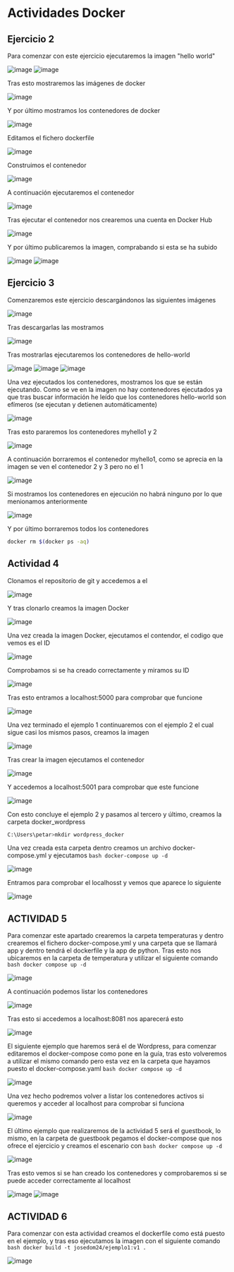 # Actividades Docker

## Ejercicio 2

Para comenzar con este ejercicio ejecutaremos la imagen "hello world"

![image](https://github.com/user-attachments/assets/3776fda0-a5a6-45ea-9b29-d71acd2e8e45)
![image](https://github.com/user-attachments/assets/95d0ecba-2b7c-4ca5-8015-e8ae1f9b9f91)

Tras esto mostraremos las imágenes de docker

![image](https://github.com/user-attachments/assets/f4dfcb36-b66a-4228-abb6-8d27b21796b8)

Y por último mostramos los contenedores de docker

![image](https://github.com/user-attachments/assets/87837d85-7088-4806-a498-9cfbee508d0c)

Editamos el fichero dockerfile

![image](https://github.com/user-attachments/assets/3c0b9e1f-4f7a-44f7-9bb6-5758ea9913ed)

Construimos el contenedor 

![image](https://github.com/user-attachments/assets/5ab31c33-a433-4c78-b5f0-339476b663d2)

A continuación ejecutaremos el contenedor

![image](https://github.com/user-attachments/assets/076153b1-5379-46ba-8a89-bc466444798b)

Tras ejecutar el contenedor nos crearemos una cuenta en Docker Hub

![image](https://github.com/user-attachments/assets/6076f82f-b968-4798-9791-8eac559b6032)

Y por último publicaremos la imagen, comprabando si esta se ha subido

![image](https://github.com/user-attachments/assets/abc7220d-0906-4149-a352-a46f91f650ec)
![image](https://github.com/user-attachments/assets/68b8e25b-8fae-4b75-a56a-3040bf168e54)

## Ejercicio 3

Comenzaremos este ejercicio descargándonos las siguientes imágenes

![image](https://github.com/user-attachments/assets/a4ffa7cf-8617-46e5-bad3-15eebc007dd0)

Tras descargarlas las mostramos

![image](https://github.com/user-attachments/assets/eba28d9c-f967-45d2-85df-4c02523bdddf)

Tras mostrarlas ejecutaremos los contenedores de hello-world

![image](https://github.com/user-attachments/assets/1742e115-404b-431e-a825-b3e89b9f92f3)
![image](https://github.com/user-attachments/assets/da199e56-ce2d-444a-a2be-3f98b5cc9a94)
![image](https://github.com/user-attachments/assets/28812a08-2536-4d0d-a43f-6f24431ae2ec)

Una vez ejecutados los contenedores, mostramos los que se están ejecutando. Como se ve en la imagen no hay contenedores
ejecutados ya que tras buscar información he leído que los contenedores hello-world son efímeros (se ejecutan y detienen automáticamente)

![image](https://github.com/user-attachments/assets/f7b54a3a-dcb6-4191-afba-b68df5ff1b5e)

Tras esto pararemos los contenedores myhello1 y 2

![image](https://github.com/user-attachments/assets/d9b68af0-db98-4f88-b50e-76a7ac8e35d7)

A continuación borraremos el contenedor myhello1, como se aprecia en la imagen se ven el contenedor 2 y 3 pero no el 1

![image](https://github.com/user-attachments/assets/8ca6caa3-e1ea-4608-95f8-d603dcce7bad)

Si mostramos los contenedores en ejecución no habrá ninguno por lo que menionamos anteriormente

![image](https://github.com/user-attachments/assets/f7b54a3a-dcb6-4191-afba-b68df5ff1b5e)

Y por último borraremos todos los contenedores

```bash
docker rm $(docker ps -aq)
```

## Actividad 4

Clonamos el repositorio de git y accedemos a el

![image](https://github.com/user-attachments/assets/0dbbf80b-ce51-4db2-a0f2-f42cae504937)

Y tras clonarlo creamos la imagen Docker

![image](https://github.com/user-attachments/assets/4d344b4d-20bb-433b-8da1-501386f58041)

Una vez creada la imagen Docker, ejecutamos el contendor, el codigo que vemos es el ID

![image](https://github.com/user-attachments/assets/e2d28442-afd0-415c-9d18-833e390c41c0)

Comprobamos si se ha creado correctamente y miramos su ID

![image](https://github.com/user-attachments/assets/a7181cae-3605-40ea-9a44-be4b286db5d9)

Tras esto entramos a localhost:5000 para comprobar que funcione

![image](https://github.com/user-attachments/assets/54131f58-5440-4f16-96e1-93074f12adec)

Una vez terminado el ejemplo 1 continuaremos con el ejemplo 2 el cual sigue casi los mismos pasos, creamos la imagen

![image](https://github.com/user-attachments/assets/e070a61e-cc76-4ba1-8acb-1ee020921a86)

Tras crear la imagen ejecutamos el contenedor

![image](https://github.com/user-attachments/assets/30c390e3-2377-41cb-97cb-5010bb232a59)

Y accedemos a localhost:5001 para comprobar que este funcione

![image](https://github.com/user-attachments/assets/f191b4b8-cefb-450b-a38b-058b7038abd3)

Con esto concluye el ejemplo 2 y pasamos al tercero y último, creamos la carpeta docker_wordpress

```bash
C:\Users\petar>mkdir wordpress_docker
```

Una vez creada esta carpeta dentro creamos un archivo docker-compose.yml y ejecutamos ```bash docker-compose up -d ```

![image](https://github.com/user-attachments/assets/7d9c25b2-40e7-4138-aaa7-cb34e67bfd0c)

Entramos para comprobar el localhosst y vemos que aparece lo siguiente

![image](https://github.com/user-attachments/assets/a6769a4f-5914-4b2d-8ed2-961004ce29c8)

## ACTIVIDAD 5

Para comenzar este apartado crearemos la carpeta temperaturas y dentro crearemos el fichero docker-compose.yml y una carpeta que 
se llamará app y dentro tendrá el dockerfile y la app de python.
Tras esto nos ubicaremos en la carpeta de temperatura y utilizar el siguiente comando ```bash docker compose up -d ```

![image](https://github.com/user-attachments/assets/9d89cc71-23d9-4d47-b858-324a257fa600)

A continuación podemos listar los contenedores

![image](https://github.com/user-attachments/assets/c69aaebe-6913-4409-acf7-6e633ecc2a32)

Tras esto si accedemos a localhost:8081 nos aparecerá esto

![image](https://github.com/user-attachments/assets/693a1e67-fd9e-4fe0-888c-4d2ab0a17ba2)

El siguiente ejemplo que haremos será el de Wordpress, para comenzar editaremos el docker-compose como pone en la guía,
tras esto volveremos a utilizar el mismo comando pero esta vez en la carpeta que hayamos puesto el docker-compose.yaml ```bash docker compose up -d ```

![image](https://github.com/user-attachments/assets/800e8e71-28f2-4b83-897d-7dcae944cda3)

Una vez hecho podremos volver a listar los contenedores activos si queremos y acceder al localhost para comprobar si funciona

![image](https://github.com/user-attachments/assets/f38c5820-5698-4fe6-9fb3-0688ea64717c)

El último ejemplo que realizaremos de la actividad 5 será el guestbook, lo mismo, en la carpeta de guestbook pegamos el docker-compose que nos ofrece el ejercicio
y creamos el escenario con ```bash docker compose up -d ```

![image](https://github.com/user-attachments/assets/95cc2973-e8be-4160-850a-5cafbfc065a6)

Tras esto vemos si se han creado los contenedores y comprobaremos si se puede acceder correctamente al localhost

![image](https://github.com/user-attachments/assets/622e335e-eb8b-4dc5-9044-07362839825a)
![image](https://github.com/user-attachments/assets/9acdb443-b01e-494a-820b-d0885af1d412)

## ACTIVIDAD 6

Para comenzar con esta actividad creamos el dockerfile como está puesto en el ejemplo, y tras eso ejecutamos la imagen
con el siguiente comando ```bash docker build -t josedom24/ejemplo1:v1 . ```

![image](https://github.com/user-attachments/assets/c0041f14-99da-4b7c-8358-49221e45a486)




















